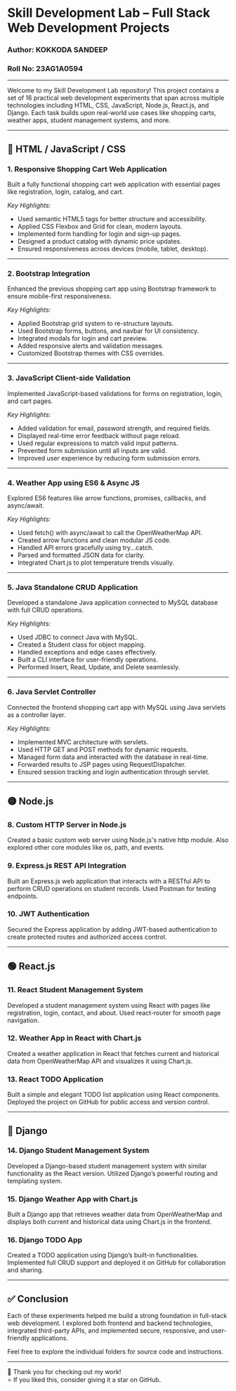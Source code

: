 # Skill Development Lab – Full Stack Web Development Projects

### Author: KOKKODA SANDEEP  
### Roll No: 23AG1A0594  

---

Welcome to my Skill Development Lab repository! This project contains a set of 16 practical web development experiments that span across multiple technologies including HTML, CSS, JavaScript, Node.js, React.js, and Django. Each task builds upon real-world use cases like shopping carts, weather apps, student management systems, and more.

---

## 🔵 HTML / JavaScript / CSS

### 1. Responsive Shopping Cart Web Application  
Built a fully functional shopping cart web application with essential pages like registration, login, catalog, and cart.

*Key Highlights:*
- Used semantic HTML5 tags for better structure and accessibility.
- Applied CSS Flexbox and Grid for clean, modern layouts.
- Implemented form handling for login and sign-up pages.
- Designed a product catalog with dynamic price updates.
- Ensured responsiveness across devices (mobile, tablet, desktop).

---

### 2. Bootstrap Integration  
Enhanced the previous shopping cart app using Bootstrap framework to ensure mobile-first responsiveness.

*Key Highlights:*
- Applied Bootstrap grid system to re-structure layouts.
- Used Bootstrap forms, buttons, and navbar for UI consistency.
- Integrated modals for login and cart preview.
- Added responsive alerts and validation messages.
- Customized Bootstrap themes with CSS overrides.

---

### 3. JavaScript Client-side Validation  
Implemented JavaScript-based validations for forms on registration, login, and cart pages.

*Key Highlights:*
- Added validation for email, password strength, and required fields.
- Displayed real-time error feedback without page reload.
- Used regular expressions to match valid input patterns.
- Prevented form submission until all inputs are valid.
- Improved user experience by reducing form submission errors.

---

### 4. Weather App using ES6 & Async JS  
Explored ES6 features like arrow functions, promises, callbacks, and async/await.

*Key Highlights:*
- Used fetch() with async/await to call the OpenWeatherMap API.
- Created arrow functions and clean modular JS code.
- Handled API errors gracefully using try...catch.
- Parsed and formatted JSON data for clarity.
- Integrated Chart.js to plot temperature trends visually.

---

### 5. Java Standalone CRUD Application  
Developed a standalone Java application connected to MySQL database with full CRUD operations.

*Key Highlights:*
- Used JDBC to connect Java with MySQL.
- Created a Student class for object mapping.
- Handled exceptions and edge cases effectively.
- Built a CLI interface for user-friendly operations.
- Performed Insert, Read, Update, and Delete seamlessly.

---

### 6. Java Servlet Controller  
Connected the frontend shopping cart app with MySQL using Java servlets as a controller layer.

*Key Highlights:*
- Implemented MVC architecture with servlets.
- Used HTTP GET and POST methods for dynamic requests.
- Managed form data and interacted with the database in real-time.
- Forwarded results to JSP pages using RequestDispatcher.
- Ensured session tracking and login authentication through servlet.

---

## 🟡 Node.js

### 8. Custom HTTP Server in Node.js  
Created a basic custom web server using Node.js's native http module. Also explored other core modules like os, path, and events.

### 9. Express.js REST API Integration  
Built an Express.js web application that interacts with a RESTful API to perform CRUD operations on student records. Used Postman for testing endpoints.

### 10. JWT Authentication  
Secured the Express application by adding JWT-based authentication to create protected routes and authorized access control.

---

## 🟢 React.js

### 11. React Student Management System  
Developed a student management system using React with pages like registration, login, contact, and about. Used react-router for smooth page navigation.

### 12. Weather App in React with Chart.js  
Created a weather application in React that fetches current and historical data from OpenWeatherMap API and visualizes it using Chart.js.

### 13. React TODO Application  
Built a simple and elegant TODO list application using React components. Deployed the project on GitHub for public access and version control.

---

## 🔴 Django

### 14. Django Student Management System  
Developed a Django-based student management system with similar functionality as the React version. Utilized Django’s powerful routing and templating system.

### 15. Django Weather App with Chart.js  
Built a Django app that retrieves weather data from OpenWeatherMap and displays both current and historical data using Chart.js in the frontend.

### 16. Django TODO App  
Created a TODO application using Django’s built-in functionalities. Implemented full CRUD support and deployed it on GitHub for collaboration and sharing.

---

## ✅ Conclusion

Each of these experiments helped me build a strong foundation in full-stack web development. I explored both frontend and backend technologies, integrated third-party APIs, and implemented secure, responsive, and user-friendly applications.

Feel free to explore the individual folders for source code and instructions.

---

📌 Thank you for checking out my work!  
⭐ If you liked this, consider giving it a star on GitHub.
